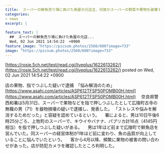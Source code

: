```yaml
---
title:  スーパーの鮮魚売り場に負けた魚屋の元店主、何故かスーパーの野菜や果物を破壊する嫌がらせを実行 
categories:
- news
excerpt: |
  
feature_text: |
  ##  スーパーの鮮魚売り場に負けた魚屋の元店...
  Wed, 02 Jun 2021 14:54:22  +0900
feature_image: "https://picsum.photos/2560/600?image=733"
image: "https://picsum.photos/2560/600?image=733"
---
```


[https://rosie.5ch.net/test/read.cgi/liveplus/1622613262/](https://rosie.5ch.net/test/read.cgi/liveplus/1622613262/)
posted on Wed, 02 Jun 2021 14:54:22  +0900

<!--more-->

店の果物、指でつぶした疑いで逮捕　「悩み解消のため」 [https://www.asahi.com/articles/ASP612TFSP50POMB00H.html](https://www.asahi.com/articles/ASP612TFSP50POMB00H.html) 　奈良県警西和署は5月31日、スーパーで果物などを指で押しつぶしたとして広陵町古寺の無職の男（71）を器物損壊の疑いで逮捕し、発表した。 「ストレスや悩みを解消するためだった」と容疑を認めているという。 　署によると、男は10日午後6時25分ごろ、上牧町のスーパーで、キウイやバナナ、パプリカ計16点（4145円相当）を指で押しつぶした疑いがある。 　男は1年ほど前まで広陵町で鮮魚店を営んでいた。同スーパーの経営体制が1年ほど前に変わり、魚の品質が向上していることに悩んでいたという。 　客から4月以降、頻繁に果物の被害の問い合わせがあった。店が防犯カメラを確認したところ判明した。
